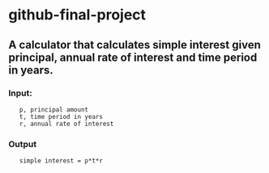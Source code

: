 # github-final-project
## A calculator that calculates simple interest given principal, annual rate of interest and time period in years.
### Input:
```
   p, principal amount
   t, time period in years
   r, annual rate of interest
```
### Output
```
   simple interest = p*t*r
```
